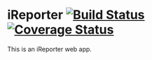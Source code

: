 # iReporter [![Build Status](https://travis-ci.org/edkahara/iReporter.svg?branch=develop)](https://travis-ci.org/edkahara/iReporter) [![Coverage Status](https://coveralls.io/repos/github/edkahara/iReporter/badge.svg?branch=develop)](https://coveralls.io/github/edkahara/iReporter?branch=develop)
This is an iReporter web app.
